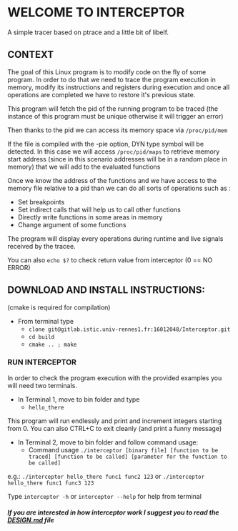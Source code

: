 


# WELCOME TO INTERCEPTOR

A simple tracer based on ptrace and a little bit of libelf.

## CONTEXT

The goal of this Linux program is to modify code on the fly of some program. In order to do that we need to trace the program execution in memory, modify its instructions and registers during execution and once all operations are completed we have to restore it's previous state.

This program will fetch the pid of the running program to be traced (the instance of this program must be unique otherwise it will trigger an error)

Then thanks to the pid we can access its memory space via `/proc/pid/mem` 

If the file is compiled with the -pie option, DYN type symbol will be detected. In this case we will access `/proc/pid/maps` to retrieve memory start address (since in this scenario addresses will be in a random place in memory) that we will add to the evaluated functions

Once we know the address of the functions and we have access to the memory file relative to a pid than we can do all sorts of operations such as :
- Set breakpoints
- Set indirect calls that will help us to call other functions
- Directly write functions in some areas in memory
- Change argument of some functions
  
The program will display every operations during runtime and live signals received by the tracee.

You can also `echo $?` to check return value from interceptor (0 == NO ERROR)


## DOWNLOAD AND INSTALL INSTRUCTIONS:

(cmake is required for compilation)
- From terminal type
	- `clone git@gitlab.istic.univ-rennes1.fr:16012048/Interceptor.git`
	- `cd build`
    - `cmake .. ; make`

### RUN INTERCEPTOR

In order to check the program execution with the provided examples you will need two terminals.
- In Terminal 1, move to bin folder and type
	- `hello_there`
	
This program will run endlessly and print and increment integers starting from 0. 
You can also CTRL+C to exit cleanly (and print a funny message)
    
- In Terminal 2, move to bin folder and follow command usage:    
    - Command usage `./interceptor [binary file] [function to be traced] [function to be called] [parameter for the function to be called]`

e.g.: `./interceptor hello_there func1 func2 123`  or `./interceptor hello_there func1 func3 123`
    
Type `interceptor -h` or `interceptor --help` for help from terminal

##### If you are interested in how interceptor work I suggest you to read the [DESIGN.md](./DESIGN.md) file
